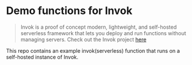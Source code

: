 # Demo functions for Invok

> Invok is a proof of concept modern, lightweight, and self-hosted serverless framework that lets you deploy and run functions without managing servers.
Check out the Invok project [here](https://github.com/alob-mtc/invok)


This repo contains an example invok(serverless) function that runs on a self-hosted instance of Invok.
